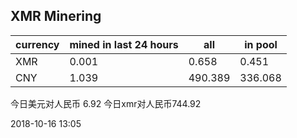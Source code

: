 ## XMR Minering

|currency|mined in last 24 hours|all|in pool|
|---|---|---|---|
|XMR|0.001|0.658|0.451|
|CNY|1.039|490.389|336.068|

今日美元对人民币 6.92	今日xmr对人民币744.92


2018-10-16 13:05